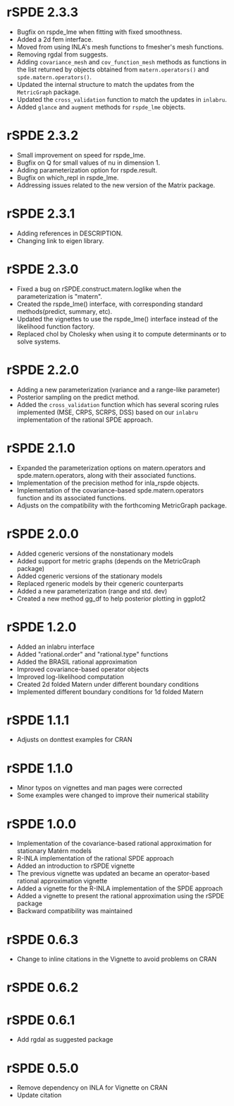 # rSPDE 2.3.3
* Bugfix on rspde_lme when fitting with fixed smoothness.
* Added a 2d fem interface.
* Moved from using INLA's mesh functions to fmesher's mesh functions.
* Removing rgdal from suggests.
* Adding `covariance_mesh` and `cov_function_mesh` methods as functions in the list returned by objects obtained from `matern.operators()` and `spde.matern.operators()`.
* Updated the internal structure to match the updates from the `MetricGraph` package.
* Updated the `cross_validation` function to match the updates in `inlabru`.
* Added `glance` and `augment` methods for `rspde_lme` objects.

# rSPDE 2.3.2
* Small improvement on speed for rspde_lme.
* Bugfix on Q for small values of nu in dimension 1.
* Adding parameterization option for rspde.result.
* Bugfix on which_repl in rspde_lme.
* Addressing issues related to the new version of the Matrix package.

# rSPDE 2.3.1
* Adding references in DESCRIPTION.
* Changing link to eigen library.

# rSPDE 2.3.0
* Fixed a bug on rSPDE.construct.matern.loglike when the parameterization is "matern".
* Created the rspde_lme() interface, with corresponding standard methods(predict, summary, etc).
* Updated the vignettes to use the rspde_lme() interface instead of the likelihood function factory.
* Replaced chol by Cholesky when using it to compute determinants or to solve systems.

# rSPDE 2.2.0
* Adding a new parameterization (variance and a range-like parameter)
* Posterior sampling on the predict method.
* Added the `cross_validation` function which has several scoring rules implemented (MSE, CRPS, SCRPS, DSS) based on our `inlabru` implementation of the rational SPDE approach.

# rSPDE 2.1.0
* Expanded the parameterization options on matern.operators and spde.matern.operators, along with their associated functions.
* Implementation of the precision method for inla_rspde objects.
* Implementation of the covariance-based spde.matern.operators function and its associated functions.
* Adjusts on the compatibility with the forthcoming MetricGraph package.

# rSPDE 2.0.0
* Added cgeneric versions of the nonstationary models
* Added support for metric graphs (depends on the MetricGraph package)
* Added cgeneric versions of the stationary models
* Replaced rgeneric models by their cgeneric counterparts
* Added a new parameterization (range and std. dev)
* Created a new method gg_df to help posterior plotting in ggplot2

# rSPDE 1.2.0
* Added an inlabru interface
* Added "rational.order" and "rational.type" functions
* Added the BRASIL rational approximation
* Improved covariance-based operator objects
* Improved log-likelihood computation
* Created 2d folded Matern under different boundary conditions
* Implemented different boundary conditions for 1d folded Matern


# rSPDE 1.1.1
* Adjusts on donttest examples for CRAN

# rSPDE 1.1.0
* Minor typos on vignettes and man pages were corrected
* Some examples were changed to improve their numerical stability

# rSPDE 1.0.0
* Implementation of the covariance-based rational approximation for stationary Matérn models
* R-INLA implementation of the rational SPDE approach
* Added an introduction to rSPDE vignette
* The previous vignette was updated an became an operator-based rational approximation vignette
* Added a vignette for the R-INLA implementation of the SPDE approach
* Added a vignette to present the rational approximation using the rSPDE package
* Backward compatibility was maintained

# rSPDE 0.6.3
* Change to inline citations in the Vignette to avoid problems on CRAN

# rSPDE 0.6.2

# rSPDE 0.6.1
* Add rgdal as suggested package

# rSPDE 0.5.0
* Remove dependency on INLA for Vignette on CRAN 
* Update citation 
